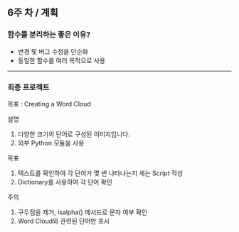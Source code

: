 ## 6주 차 / 계획

### 함수를 분리하는 좋은 이유?

- 변경 및 버그 수정을 단순화
- 동일한 함수를 여러 목적으로 사용

---

### 최종 프로젝트

목표 : Creating a Word Cloud

설명 
1. 다양한 크기의 단어로 구성된 이미지입니다.
2. 외부 Python 모듈을 사용

목표
1. 텍스트를 확인하여 각 단어가 몇 번 나타나는지 세는 Script 작성
2. Dictionary를 사용하여 각 단어 확인

주의
1. 구두점을 제거, isalpha() 메서드로 문자 여부 확인
2. Word Cloud와 관련된 단어만 표시